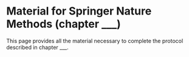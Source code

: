 # Material for Springer Nature Methods (chapter ___)

This page provides all the material necessary to complete the protocol described in chapter ___.
